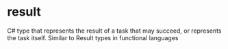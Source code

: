 # result
C# type that represents the result of a task that may succeed, or represents the task itself. Similar to Result types in functional languages
